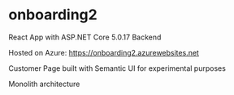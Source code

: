 # onboarding2
React App with ASP.NET Core 5.0.17 Backend 

Hosted on Azure: https://onboarding2.azurewebsites.net

Customer Page built with Semantic UI for experimental purposes

Monolith architecture 
